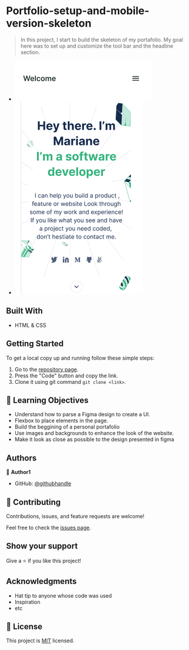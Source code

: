 # Portfolio-setup-and-mobile-version-skeleton

> In this project, I start to build the skeleton of my portafolio. My goal here was to set up and customize the tool bar and the headline section.

- ![screenshot](images/toolbar.png)
- ![screenshot](images/headline.png)

## Built With

- HTML & CSS

## Getting Started

To get a local copy up and running follow these simple steps:

1. Go to the [repository page](https://github.com/rega1237/Portfolio-setup-and-mobile-version-skeleton).
2. Press the "Code" button and copy the link.
3. Clone it using git command `git clone <link>`.

## :blue_book: Learning Objectives

- Understand how to parse a Figma design to create a UI.
- Flexbox to place elements in the page.
- Build the beggining of a personal portafolio
- Use images and backgrounds to enhance the look of the website.
- Make it look as close as possible to the design presented in figma

## Authors

👤 **Author1**

- GitHub: [@githubhandle](https://github.com/rega1237)

## 🤝 Contributing

Contributions, issues, and feature requests are welcome!

Feel free to check the [issues page](../../issues/).

## Show your support

Give a ⭐️ if you like this project!

## Acknowledgments

- Hat tip to anyone whose code was used
- Inspiration
- etc

## 📝 License

This project is [MIT](./MIT.md) licensed.